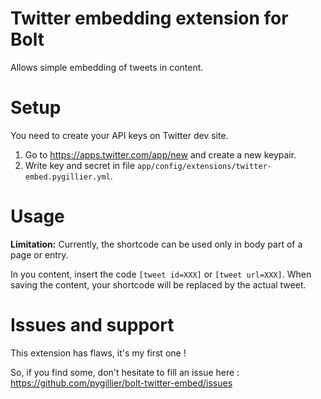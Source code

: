 Twitter embedding extension for Bolt
======================
Allows simple embedding of tweets in content.

Setup
===========
You need to create your API keys on Twitter dev site. 

1. Go to https://apps.twitter.com/app/new and create a new keypair. 
2. Write key and secret in file `app/config/extensions/twitter-embed.pygillier.yml`.

Usage
===========
**Limitation:** Currently, the shortcode can be used only in body part of a page or entry. 

In you content, insert the code `[tweet id=XXX]` or `[tweet url=XXX]`. When saving the content, your shortcode will be replaced by the actual tweet. 

Issues and support
=================
This extension has flaws, it's my first one !

So, if you find some, don't hesitate to fill an issue here : https://github.com/pygillier/bolt-twitter-embed/issues